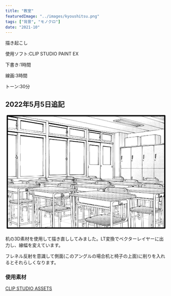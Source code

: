 ```yaml
---
title: "教室"
featuredImage: "../images/kyoushitsu.png"
tags: ["背景", "モノクロ"]
date: "2021-10"
---
```


描き起こし

使用ソフト:CLIP STUDIO PAINT EX

下書き:1時間

線画:3時間

トーン:30分

## 2022年5月5日追記
![教室その2](../images/kyoshitsu2022.jpg)

机の3D素材を使用して描き直ししてみました。LT変換でベクターレイヤーに出力し、線幅を変えています。

フレネル反射を意識して側面(このアングルの場合机と椅子の上面)に削りを入れるとそれらしくなります。

### 使用素材
[CLIP STUDIO ASSETS](https://assets.clip-studio.com/ja-jp/detail?id=1859616)
